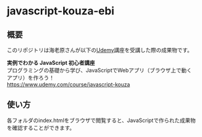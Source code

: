# javascript-kouza-ebi
## 概要
このリポジトリは海老原さんが以下の[Udemy](https://www.udemy.com/)講座を受講した際の成果物です。  

**実例でわかる JavaScript 初心者講座**  
プログラミングの基礎から学び、JavaScriptでWebアプリ（ブラウザ上で動くアプリ）を作ろう！  
https://www.udemy.com/course/javascript-kouza

## 使い方
各フォルダのindex.htmlをブラウザで閲覧すると、JavaScriptで作られた成果物を確認することができます。
